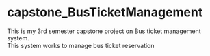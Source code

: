 # capstone_BusTicketManagement
This is my 3rd semester capstone project on Bus ticket management system. 
<br>
This system works to manage bus ticket reservation  
